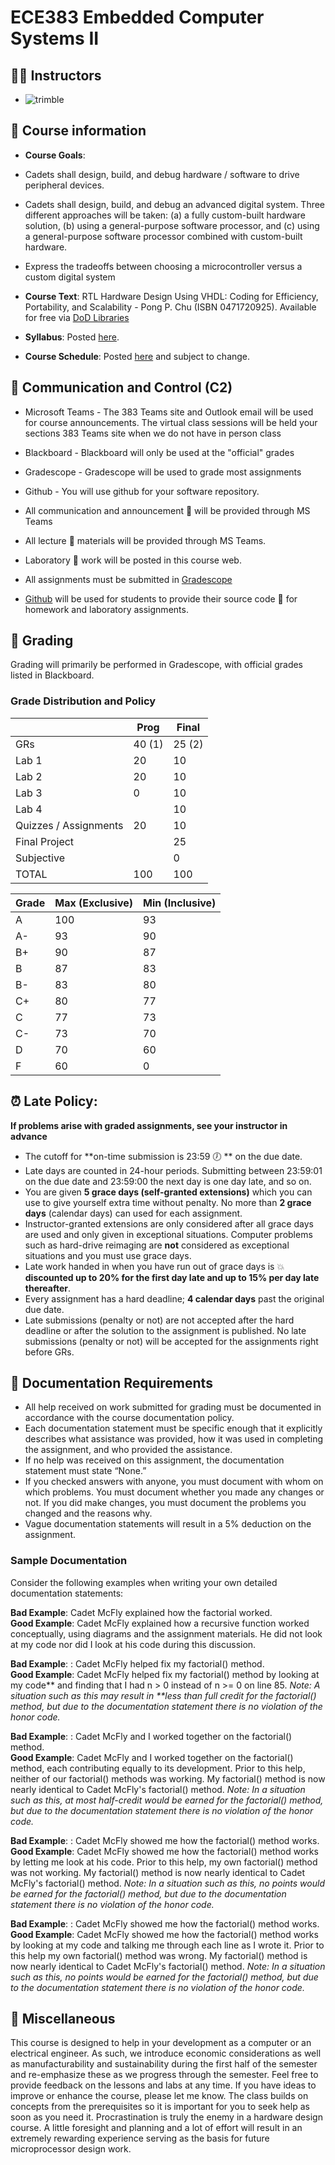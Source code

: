 # ECE383 Embedded Computer Systems II

## 👨‍🏫 Instructors
- ![trimble](https://img.shields.io/badge/Lt%20Col%20James%20Trimble-2E46D-red)

## 📝 Course information
- **Course Goals**:
- Cadets shall design, build, and debug hardware / software to drive peripheral devices.
- Cadets shall design, build, and debug an advanced digital system. Three different approaches will be taken: (a) a fully custom-built hardware solution, (b) using a general-purpose software processor, and (c) using a general-purpose software processor combined with custom-built hardware.
- Express the tradeoffs between choosing a microcontroller versus a custom digital system

- **Course Text**: RTL Hardware Design Using VHDL: Coding for Efficiency, Portability, and Scalability - Pong P. Chu (ISBN 0471720925). Available for free via [DoD Libraries](https://daf.dodmwrlibraries.org/databases?q=o%27reilly&%3Fq=o%27reilly&g=none)
- **Syllabus**: Posted [here](syllabus.md).
- **Course Schedule**: Posted [here](schedule.md) and subject to change.

## 📡 Communication and Control (C2)
- Microsoft Teams - The 383 Teams site and Outlook email will be used for course announcements. The virtual class sessions will be held your sections 383 Teams site when we do not have in person class
- Blackboard - Blackboard will only be used at the "official" grades
- Gradescope - Gradescope will be used to grade most assignments
- Github - You will use github for your software repository.

- All communication and announcement 📣 will be provided through MS Teams
- All lecture 📓 materials will be provided through MS Teams.
- Laboratory 🔬 work will be posted in this course web.
- All assignments must be submitted in [Gradescope](https://www.gradecope.com)
- [Github](https://www.github.com) will be used for students to provide their source code 📄 for homework and laboratory assignments.

## 💯 Grading
Grading will primarily be performed in Gradescope, with official grades listed in Blackboard.

### Grade Distribution and Policy
| | Prog	| Final |
|--|------|-------|
|GRs|	40 (1)	| 25 (2) |
|Lab 1	|20	|10|
|Lab 2	|20	|10|
|Lab 3	|0	|10|
|Lab 4	|	|10|
|Quizzes / Assignments	|20	|10|
|Final Project	|	|25|
|Subjective	|	|0|
|TOTAL	|100	|100|

| Grade	| Max (Exclusive)	| Min (Inclusive) |
|-------|-----------------|-----------------|
|A	|100	|93|
|A- |93	|90|
|B+ |90	|87|
|B	|87	|83|
|B- |83	|80|
|C+ |80	|77|
|C	|77	|73|
|C- |73	|70|
|D	|70	|60|
|F	|60	|0|



## ⏰ Late Policy:  
**If problems arise with graded assignments, see your instructor in advance**

- The cutoff for **on-time submission is 23:59 🕖 ** on the due date. 
- Late days are counted in 24-hour periods. Submitting between 23:59:01 on the due date and 23:59:00 the next day is one day late, and so on.
- You are given **5 grace days (self-granted extensions)** which you can use to give yourself extra time without penalty. No more than **2 grace days** (calendar days) can used for each assignment.
- Instructor-granted extensions are only considered after all grace days are used and only given in exceptional situations. Computer problems such as hard-drive reimaging are **not** considered as exceptional situations and you must use grace days.
- Late work handed in when you have run out of grace days is 💥 **discounted up to 20% for the first day late and up to 15% per day late thereafter**.
- Every assignment has a hard deadline; **4 calendar days** past the original due date. 
- Late submissions (penalty or not) are not accepted after the hard deadline or after the solution to the assignment is published. No late submissions (penalty or not) will be accepted for the assignments right before GRs.

## 📄 Documentation Requirements

- All help received on work submitted for grading must be documented in accordance with the course documentation policy. 
- Each documentation statement must be specific enough that it explicitly describes what assistance was provided, how it was used in completing the assignment, and who provided the assistance.
- If no help was received on this assignment, the documentation statement must state “None.”
- If you checked answers with anyone, you must document with whom on which problems. You must document whether you made any changes or not.  If you did make changes, you must document the problems you changed and the reasons why.
- Vague documentation statements will result in a 5% deduction on the assignment.

### Sample Documentation 
Consider the following examples when writing your own detailed documentation statements:

**Bad Example**:  Cadet McFly explained how the factorial worked.
<br>
**Good Example**: Cadet McFly explained how a recursive function worked conceptually, using diagrams and the assignment materials. He did not look at my code nor did I look at his code during this discussion.

**Bad Example**: : Cadet McFly helped fix my factorial() method.
<br>
**Good Example**: Cadet McFly helped fix my factorial() method by looking at my code** and finding that I had n > 0 instead of n >= 0 on line 85. _Note: A situation such as this may result in **less than full credit for the factorial() method, but due to the documentation statement there is no violation of the honor code._

**Bad Example**: : Cadet McFly and I worked together on the factorial() method.
<br>
**Good Example**: Cadet McFly and I worked together on the factorial() method, each contributing equally to its development. Prior to this help, neither of our factorial() methods was working. My factorial() method is now nearly identical to Cadet McFly's factorial() method. _Note: In a situation such as this, at most half-credit would be earned for the factorial() method, but due to the documentation statement there is no violation of the honor code._

**Bad Example**: : Cadet McFly showed me how the factorial() method works.
<br>
**Good Example**: Cadet McFly showed me how the factorial() method works by letting me look at his code. Prior to this help, my own factorial() method was not working.  My factorial() method is now nearly identical to Cadet McFly's factorial() method. _Note: In a situation such as this, no points would be earned for the factorial() method, but due to the documentation statement there is no violation of the honor code._

**Bad Example**: : Cadet McFly showed me how the factorial() method works.
<br>
**Good Example**: Cadet McFly showed me how the factorial() method works by looking at my code and talking me through each line as I wrote it. Prior to this help my own factorial() method was wrong.  My factorial() method is now nearly identical to Cadet McFly's factorial() method. _Note: In a situation such as this, no points would be earned for the factorial() method, but due to the documentation statement there is no violation of the honor code._

## 🧩 Miscellaneous

This course is designed to help in your development as a computer or an electrical engineer. As such, we introduce economic considerations as well as manufacturability and sustainability during the first half of the semester and re-emphasize these as we progress through the semester. Feel free to provide feedback on the lessons and labs at any time. If you have ideas to improve or enhance the course, please let me know. The class builds on concepts from the prerequisites so it is important for you to seek help as soon as you need it. Procrastination is truly the enemy in a hardware design course. A little foresight and planning and a lot of effort will result in an extremely rewarding experience serving as the basis for future microprocessor design work.


```{tableofcontents}
```
